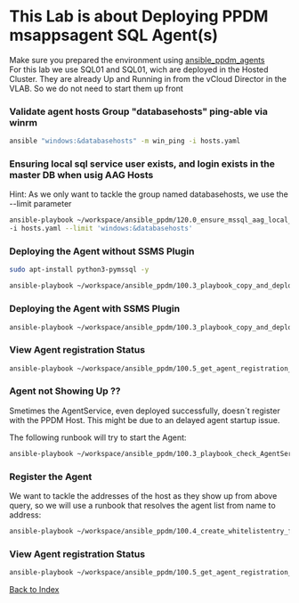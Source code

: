 
# This Lab is about Deploying PPDM msappsagent SQL Agent(s)


Make sure you prepared the environment using [ansible_ppdm_agents](./01.0_ansible_ppdm_agents.md)   
For this lab we use SQL01 and SQL01, wich are deployed in the Hosted Cluster. They are already Up and Running in from the vCloud Director in the VLAB. So we do not need to start them up front

### Validate agent hosts Group "databasehosts"  ping-able via winrm

```bash
ansible "windows:&databasehosts" -m win_ping -i hosts.yaml
```

### Ensuring local sql service user exists, and  login exists in the master DB when usig AAG Hosts

Hint: As we only want to tackle the group named databasehosts, we use the --limit parameter

```bash
ansible-playbook ~/workspace/ansible_ppdm/120.0_ensure_mssql_aag_local_user.yaml  \
-i hosts.yaml --limit 'windows:&databasehosts' 
```

### Deploying the Agent without SSMS Plugin

```bash
sudo apt-install python3-pymssql -y
```

```bash
ansible-playbook ~/workspace/ansible_ppdm/100.3_playbook_copy_and_deploy_windows_agent.yaml -i hosts.yaml --limit 'windows:&databasehosts' 
```

### Deploying the Agent with SSMS Plugin

```bash
ansible-playbook ~/workspace/ansible_ppdm/100.3_playbook_copy_and_deploy_windows_agent.yaml -i hosts.yaml --limit 'windows:&databasehosts'  -e "enable_ssms=1"
```

### View Agent registration Status

```bash
ansible-playbook ~/workspace/ansible_ppdm/100.5_get_agent_registration_status.yaml
```
### Agent not Showing Up ??

Smetimes the AgentService, even deployed successfully, doesn´t register with the PPDM Host. This might be due to an delayed agent startup issue.

The following runbook will try to start the Agent:
```bash
ansible-playbook ~/workspace/ansible_ppdm/100.3_playbook_check_AgentService.yaml -i hosts.yaml --limit 'windows:&databasehosts' 
```

### Register the Agent

We want to tackle the addresses of the host as they show up from above query, so we will use a runbook that resolves the agent list from name to address:

```bash
ansible-playbook ~/workspace/ansible_ppdm/100.4_create_whitelistentry_from_addressquery.yaml -e "host_list=SQL02.demo.local,SQL01.demo.local"
```
### View Agent registration Status

```bash
ansible-playbook ~/workspace/ansible_ppdm/100.5_get_agent_registration_status.yaml
```
[Back to Index](./index.md#ansible-labs-for-bob-the-builder-2024)

